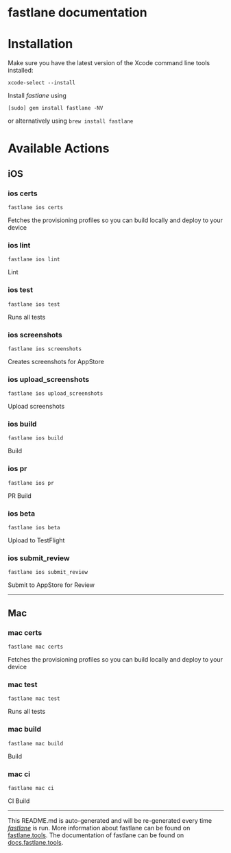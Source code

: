 fastlane documentation
================
# Installation

Make sure you have the latest version of the Xcode command line tools installed:

```
xcode-select --install
```

Install _fastlane_ using
```
[sudo] gem install fastlane -NV
```
or alternatively using `brew install fastlane`

# Available Actions
## iOS
### ios certs
```
fastlane ios certs
```
Fetches the provisioning profiles so you can build locally and deploy to your device
### ios lint
```
fastlane ios lint
```
Lint
### ios test
```
fastlane ios test
```
Runs all tests
### ios screenshots
```
fastlane ios screenshots
```
Creates screenshots for AppStore
### ios upload_screenshots
```
fastlane ios upload_screenshots
```
Upload screenshots
### ios build
```
fastlane ios build
```
Build
### ios pr
```
fastlane ios pr
```
PR Build
### ios beta
```
fastlane ios beta
```
Upload to TestFlight
### ios submit_review
```
fastlane ios submit_review
```
Submit to AppStore for Review

----

## Mac
### mac certs
```
fastlane mac certs
```
Fetches the provisioning profiles so you can build locally and deploy to your device
### mac test
```
fastlane mac test
```
Runs all tests
### mac build
```
fastlane mac build
```
Build
### mac ci
```
fastlane mac ci
```
CI Build

----

This README.md is auto-generated and will be re-generated every time [_fastlane_](https://fastlane.tools) is run.
More information about fastlane can be found on [fastlane.tools](https://fastlane.tools).
The documentation of fastlane can be found on [docs.fastlane.tools](https://docs.fastlane.tools).
